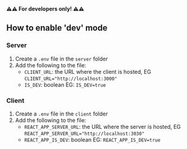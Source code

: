 **⚠⚠ For developers only! ⚠⚠**

## How to enable 'dev' mode

### Server
1. Create a `.env` file in the `server` folder
2. Add the following to the file:
    - `CLIENT_URL`: the URL where the client is hosted, EG `CLIENT_URL="http://localhost:3000"`
    - `IS_DEV`: boolean EG: `IS_DEV=true`

### Client

1. Create a `.env` file in the `client` folder
2. Add the following to the file:
   - `REACT_APP_SERVER_URL`: the URL where the server is hosted, EG `REACT_APP_SERVER_URL="http://localhost:3030"`
   - `REACT_APP_IS_DEV`: boolean EG: `REACT_APP_IS_DEV=true` 